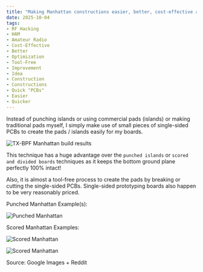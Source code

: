 ```yaml
---
title: "Making Manhattan constructions easier, better, cost-effective and almost tool-free"
date: 2025-10-04
tags:
- RF Hacking
- HAM
- Amateur Radio
- Cost-Effective
- Better
- Optimization
- Tool-Free
- Improvement
- Idea
- Construction
- Constructions
- Quick "PCBs"
- Easier
- Quicker
---
```


Instead of punching islands or using commercial pads (islands) or making traditional pads myself, I simply make use of small pieces of single-sided PCBs to create the pads / islands easily for my boards.

![TX-BPF Manhattan build results](/images/TX-BPF-Demo.jpg)

This technique has a huge advantage over the `punched islands` or `scored and divided boards` techniques as it keeps the bottom ground plane perfectly 100% intact!

Also, it is almost a tool-free process to create the pads by breaking or cutting the single-sided PCBs. Single-sided prototyping boards also happen to be very reasonably priced.

Punched Manhattan Example(s):

![Punched Manhattan](/images/Manhattan-3.jpg)

Scored Manhattan Examples:

![Scored Manhattan](/images/Manhattan-1.jpg)

![Scored Manhattan](/images/Manhattan-2.jpg)

Source: Google Images + Reddit
